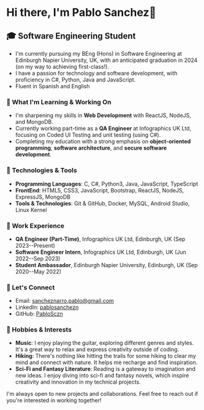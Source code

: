 # Hi there, I'm Pablo Sanchez👋

## 🎓 Software Engineering Student

- I'm currently pursuing my BEng (Hons) in Software Engineering at Edinburgh Napier University, UK, with an anticipated graduation in 2024 (on my way to achieving first-class!). 
- I have a passion for technology and software development, with proficiency in C#, Python, Java and JavaScript. 
- Fluent in Spanish and English

### 🌱 What I'm Learning & Working On

- I'm sharpening my skills in **Web Development** with ReactJS, NodeJS, and MongoDB.
- Currently working part-time as a **QA Engineer** at Infographics UK Ltd, focusing on Coded UI Testing and unit testing (using C#).
- Completing my education with a strong emphasis on **object-oriented programming**, **software architecture**, and **secure software development**.

### 🔧 Technologies & Tools

- **Programming Languages**: C, C#, Python3, Java, JavaScript, TypeScript
- **FrontEnd**: HTML5, CSS3, JavaScript, Bootstrap, ReactJS, NodeJS, ExpressJS, MongoDB
- **Tools & Technologies**: Git & GitHub, Docker, MySQL, Android Studio, Linux Kernel

### 💼 Work Experience

- **QA Engineer (Part-Time)**, Infographics UK Ltd, Edinburgh, UK (Sep 2023--Present)
- **Software Engineer Intern**, Infographics UK Ltd, Edinburgh, UK (Jun 2022--Sep 2023)
- **Student Ambassador**, Edinburgh Napier University, Edinburgh, UK (Sep 2020--May 2022)

### 💬 Let's Connect

- Email: [sancheznarro.pablo@gmail.com](mailto:sancheznarro.pablo@gmail.com)
- LinkedIn: [pablosanchezn](https://www.linkedin.com/in/pablosanchezn/)
- GitHub: [PabloSczn](https://github.com/PabloSczn)


### 🚀 Hobbies & Interests

- **Music**: I enjoy playing the guitar, exploring different genres and styles. It's a great way to relax and express creativity outside of coding.
- **Hiking**: There's nothing like hitting the trails for some hiking to clear my mind and connect with nature. It helps me recharge and find inspiration.
- **Sci-Fi and Fantasy Literature**: Reading is a gateway to imagination and new ideas. I enjoy diving into sci-fi and fantasy novels, which inspire creativity and innovation in my technical projects.



I'm always open to new projects and collaborations. Feel free to reach out if you're interested in working together!
